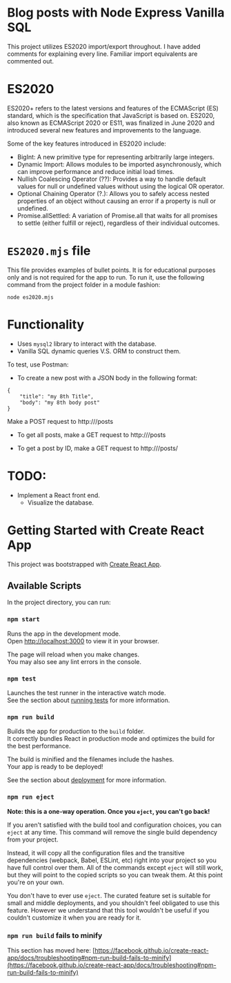 # Blog posts with Node Express Vanilla SQL

This project utilizes ES2020 import/export throughout. I have added comments for explaining every line. Familiar import equivalents are commented out.

# ES2020

ES2020+ refers to the latest versions and features of the ECMAScript (ES) standard, which is the specification that JavaScript is based on. ES2020, also known as ECMAScript 2020 or ES11, was finalized in June 2020 and introduced several new features and improvements to the language.

Some of the key features introduced in ES2020 include:

- BigInt: A new primitive type for representing arbitrarily large integers.
- Dynamic Import: Allows modules to be imported asynchronously, which can improve performance and reduce initial load times.
- Nullish Coalescing Operator (??): Provides a way to handle default values for null or undefined values without using the logical OR operator.
- Optional Chaining Operator (?.): Allows you to safely access nested properties of an object without causing an error if a property is null or undefined.
- Promise.allSettled: A variation of Promise.all that waits for all promises to settle (either fulfill or reject), regardless of their individual outcomes.

# `ES2020.mjs` file

This file provides examples of bullet points. It is for educational purposes only and is not required for the app to run. To run it, use the following command from the project folder in a module fashion:

```
node es2020.mjs
```

# Functionality

- Uses `mysql2` library to interact with the database.
- Vanilla SQL dynamic queries V.S. ORM to construct them.

To test, use Postman:

- To create a new post with a JSON body in the following format:

```
{
	"title": "my 8th Title",
	"body": "my 8th body post"
}
```

Make a POST request to http://<host>/posts

- To get all posts, make a GET request to http://<host>/posts

- To get a post by ID, make a GET request to http://<host>/posts/<id>

# TODO:

- Implement a React front end.
  - Visualize the database.

# Getting Started with Create React App

This project was bootstrapped with [Create React App](https://github.com/facebook/create-react-app).

## Available Scripts

In the project directory, you can run:

### `npm start`

Runs the app in the development mode.\
Open [http://localhost:3000](http://localhost:3000) to view it in your browser.

The page will reload when you make changes.\
You may also see any lint errors in the console.

### `npm test`

Launches the test runner in the interactive watch mode.\
See the section about [running tests](https://facebook.github.io/create-react-app/docs/running-tests) for more information.

### `npm run build`

Builds the app for production to the `build` folder.\
It correctly bundles React in production mode and optimizes the build for the best performance.

The build is minified and the filenames include the hashes.\
Your app is ready to be deployed!

See the section about [deployment](https://facebook.github.io/create-react-app/docs/deployment) for more information.

### `npm run eject`

**Note: this is a one-way operation. Once you `eject`, you can't go back!**

If you aren't satisfied with the build tool and configuration choices, you can `eject` at any time. This command will remove the single build dependency from your project.

Instead, it will copy all the configuration files and the transitive dependencies (webpack, Babel, ESLint, etc) right into your project so you have full control over them. All of the commands except `eject` will still work, but they will point to the copied scripts so you can tweak them. At this point you're on your own.

You don't have to ever use `eject`. The curated feature set is suitable for small and middle deployments, and you shouldn't feel obligated to use this feature. However we understand that this tool wouldn't be useful if you couldn't customize it when you are ready for it.

### `npm run build` fails to minify

This section has moved here: [https://facebook.github.io/create-react-app/docs/troubleshooting#npm-run-build-fails-to-minify](https://facebook.github.io/create-react-app/docs/troubleshooting#npm-run-build-fails-to-minify)
